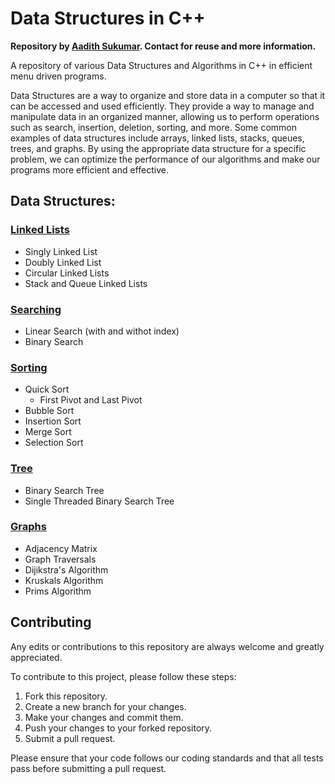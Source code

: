 # Data Structures in C++

<b>Repository by <a href="https://www.github.com/aadi1011">Aadith Sukumar</a>. Contact for reuse and more information.</b>



A repository of various Data Structures and Algorithms in C++ in efficient menu driven programs.

Data Structures are a way to organize and store data in a computer so that it can be accessed and used efficiently. They provide a way to manage and manipulate data in an organized manner, allowing us to perform operations such as search, insertion, deletion, sorting, and more. Some common examples of data structures include arrays, linked lists, stacks, queues, trees, and graphs. By using the appropriate data structure for a specific problem, we can optimize the performance of our algorithms and make our programs more efficient and effective.

## Data Structures:
### [Linked Lists](https://github.com/aadi1011/CPP-Data-Structures/tree/main/Linked%20Lists)
  - Singly Linked List
  - Doubly Linked List
  - Circular Linked Lists
  - Stack and Queue Linked Lists

### [Searching](https://github.com/aadi1011/CPP-Data-Structures/tree/main/Searching)
  - Linear Search (with and withot index)
  - Binary Search
  
### [Sorting](https://github.com/aadi1011/CPP-Data-Structures/tree/main/Sorting)
  - Quick Sort
    - First Pivot and Last Pivot
  - Bubble Sort
  - Insertion Sort
  - Merge Sort
  - Selection Sort

### [Tree](https://github.com/aadi1011/CPP-Data-Structures/tree/main/Tree)
  - Binary Search Tree
  - Single Threaded Binary Search Tree
  
### [Graphs](https://github.com/aadi1011/CPP-Data-Structures/tree/main/Graphs)
  - Adjacency Matrix
  - Graph Traversals
  - Dijikstra's Algorithm
  - Kruskals Algorithm
  - Prims Algorithm

## Contributing

Any edits or contributions to this repository are always welcome and greatly appreciated. 

To contribute to this project, please follow these steps:
1. Fork this repository.
2. Create a new branch for your changes.
3. Make your changes and commit them.
4. Push your changes to your forked repository.
5. Submit a pull request.

Please ensure that your code follows our coding standards and that all tests pass before submitting a pull request. 

<!-- ### Code of Conduct

We expect all contributors to adhere to our code of conduct, which can be found in the [CODE_OF_CONDUCT.md](CODE_OF_CONDUCT.md) file.

Thank you again for contributing to our project!
-->
